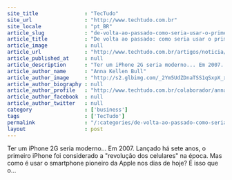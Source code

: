 ```yaml
---
site_title               : "TecTudo"
site_url                 : "http://www.techtudo.com.br"
site_locale              : "pt_BR"
article_slug             : "de-volta-ao-passado-como-seria-usar-o-primeiro-iphone-em-2014"
article_title            : "De volta ao passado: como seria usar o primeiro iPhone em 2014?"
article_image            : null
article_url              : "http://www.techtudo.com.br/artigos/noticia/2014/08/home-de-volta-ao-passado-como-seria-usar-o-primeiro-iphone-em-2014.html"
article_published_at     : null
article_description      : "Ter um iPhone 2G seria moderno... Em 2007. Lançado há sete anos, o primeiro iPhone foi considerado a 'revolução dos celulares' na época. Mas como é usar o smartphone pioneiro da Apple nos dias de hoje? É isso que o..."
article_author_name      : "Anna Kellen Bull"
article_author_image     : "http://s2.glbimg.com/_2Ym5UdZDnaTSS1qSxpX_xN4gyc=/30x30/s2.glbimg.com/EaO29fGOa479ynVkeoZWNXfU5SY=/0x0:960x960/140x140/s.glbimg.com/po/tt2/f/original/2015/06/27/11208649_10153400629493875_5669781005534894056_n.jpg"
article_author_biography : null
article_author_profile   : "http://www.techtudo.com.br/colaborador/anna-kellen-bull.html"
article_author_facebook  : null
article_author_twitter   : null
category                 : ['business']
tags                     : ['TecTudo']
permalink                : "/:categories/de-volta-ao-passado-como-seria-usar-o-primeiro-iphone-em-2014/"
layout                   : post
---
```


Ter um iPhone 2G seria moderno... Em 2007. Lançado há sete anos, o primeiro iPhone foi considerado a "revolução dos celulares" na época. Mas como é usar o smartphone pioneiro da Apple nos dias de hoje? É isso que o...
